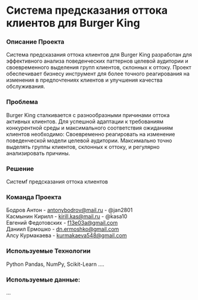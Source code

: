 # Система предсказания оттока клиентов для Burger King
### Описание Проекта
Система предсказания оттока клиентов для Burger King разработан для эффективного анализа поведенческих паттернов целевой аудитории и своевременного выделения групп клиентов, склонных к оттоку. Проект обеспечивает бизнесу инструмент для более точного реагирования на изменения в предпочтениях клиентов и улучшения качества обслуживания.

### Проблема
Burger King сталкивается с разнообразными причинами оттока активных клиентов. Для успешной адаптации к требованиям конкурентной среды и максимального соответствия ожиданиям клиентов необходимо:
Своевременно реагировать на изменение поведенческой модели целевой аудитории.
Максимально точно выделять группы клиентов, склонных к оттоку, и регулярно анализировать причины.

### Решение
Cистемf предсказания оттока клиентов 

### Команда Проекта
Бодров Антон - antonybodrov@mail.ru - @jan2801  
Касмынин Кирилл - kirill.kas@mail.ru - @kasa10  
Евгений Федотовских - f13e03a@gmail.com   
Даниил Ермошко - dn.ermoshko@gmail.com  
Алсу Курмакаева - kurmakaeva548@gmail.com  

### Используемые Технологии
Python
Pandas, NumPy, Scikit-Learn ....

### Используемые данные:
...
